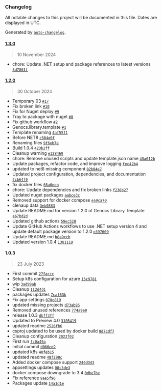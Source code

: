 ### Changelog

All notable changes to this project will be documented in this file. Dates are displayed in UTC.

Generated by [`auto-changelog`](https://github.com/CookPete/auto-changelog).

#### [1.3.0](https://github.com/Genocs/genocs-library-template/compare/1.2.0...1.3.0)

> 10 November 2024

- chore: Update .NET setup and package references to latest versions [`3d7861f`](https://github.com/Genocs/genocs-library-template/commit/3d7861fa7a1db78cc0b85a852f4f76bde5e16679)

#### [1.2.0](https://github.com/Genocs/genocs-library-template/compare/1.0.3...1.2.0)

> 30 October 2024

- Temporary 03 [`#17`](https://github.com/Genocs/genocs-library-template/pull/17)
- Fix broken link [`#10`](https://github.com/Genocs/genocs-library-template/pull/10)
- Fix for Nuget deploy [`#9`](https://github.com/Genocs/genocs-library-template/pull/9)
- Tray to package with nuget [`#8`](https://github.com/Genocs/genocs-library-template/pull/8)
- Fix github workflow [`#2`](https://github.com/Genocs/genocs-library-template/pull/2)
- Genocs.library.template [`#1`](https://github.com/Genocs/genocs-library-template/pull/1)
- Template renaming [`4af55f1`](https://github.com/Genocs/genocs-library-template/commit/4af55f11cc15f1f9719f01b6fd793c09a7fb8820)
- Before NET8 [`c504e0f`](https://github.com/Genocs/genocs-library-template/commit/c504e0f77b82b7c25679a151a0097f82329c6ddc)
- Renaming files [`9f6eb7e`](https://github.com/Genocs/genocs-library-template/commit/9f6eb7ed40b76cf0581c9f0281368410746e97c7)
- Build 1.0.4 [`423b2ff`](https://github.com/Genocs/genocs-library-template/commit/423b2ff1e5ebe4110bfc9e2c62a7386fc717d038)
- Cleanup warning [`e128469`](https://github.com/Genocs/genocs-library-template/commit/e12846936aa66cbde9692c02f92eb747b7846e37)
- chore: Remove unused scripts and update template.json name [`48a012b`](https://github.com/Genocs/genocs-library-template/commit/48a012ba06055cb60cb8b4449db8a42d6a2ad3a9)
- Update packages, refactor code, and improve logging [`fec42b4`](https://github.com/Genocs/genocs-library-template/commit/fec42b4c1297e8572bcc5f84725e0d7b9b6a93fa)
- updated to net8 missing component [`82b84e7`](https://github.com/Genocs/genocs-library-template/commit/82b84e74a100a105d1999b04d08573cd94fe55eb)
- Updated project configuration, dependencies, and documentation [`2cb64f0`](https://github.com/Genocs/genocs-library-template/commit/2cb64f057af8a4fd7f0a37643f3c889b37c0aeed)
- fix docker files [`66a6eeb`](https://github.com/Genocs/genocs-library-template/commit/66a6eebf331fe2e982bb4df020c9aeb7683df4d3)
- chore: Update dependencies and fix broken links [`f238b27`](https://github.com/Genocs/genocs-library-template/commit/f238b27f9bb3036af902b3a30942b5be948a8f86)
- Updated nuget packages [`aabce3c`](https://github.com/Genocs/genocs-library-template/commit/aabce3c7018f284ed813cf8b39db1537e39938be)
- Removed support for docker compose [`ea9ca70`](https://github.com/Genocs/genocs-library-template/commit/ea9ca70f863013cc0cbc247ee52000e3794440ab)
- clenaup data [`3eb0883`](https://github.com/Genocs/genocs-library-template/commit/3eb08831ba75b1f745498e49ba356d35b21e1ceb)
- Update README.md for version 1.2.0 of Genocs Library Template [`a67bd2d`](https://github.com/Genocs/genocs-library-template/commit/a67bd2d82fa3dd5ffa616137013a5c4fe3800b87)
- Updated github actions [`59ec528`](https://github.com/Genocs/genocs-library-template/commit/59ec528b1398b08d22b8d2d628dc991261149480)
- Update GitHub Actions workflows to use .NET setup version 4 and update default package version to 1.2.0 [`e397609`](https://github.com/Genocs/genocs-library-template/commit/e39760998d26e1ce87d6a8f2893d46daa9606671)
- Update README.md [`b8a9ccb`](https://github.com/Genocs/genocs-library-template/commit/b8a9ccb73dc8496b7fe1be8a91828bd899141c67)
- Updated version 1.0.4 [`1381119`](https://github.com/Genocs/genocs-library-template/commit/1381119aa9ba2daa15bcd285bfb27b812b0500dd)

#### 1.0.3

> 23 July 2023

- First commit [`27faccc`](https://github.com/Genocs/genocs-library-template/commit/27faccce4f0d32f1e019a6e9aaa5c8f5568d27db)
- Setup k8s configuration for azure [`15c9781`](https://github.com/Genocs/genocs-library-template/commit/15c97817d9dd481c87ff778b4fbb82444c91e7f6)
- wip [`3ad99ab`](https://github.com/Genocs/genocs-library-template/commit/3ad99abaaeeb68e9ceabb44721f63d93d41e9bb6)
- Cleanup [`112d4d1`](https://github.com/Genocs/genocs-library-template/commit/112d4d10f920d3b6692edf4ca0e4aa51677b4cc2)
- packages updates [`7caf63b`](https://github.com/Genocs/genocs-library-template/commit/7caf63b0f7f93fae558258f04053ecab866eec8a)
- Fix app settings [`078c819`](https://github.com/Genocs/genocs-library-template/commit/078c81978f5ce4ebdf18e815600e92d72b219cf7)
- updated missing projects [`d73ab95`](https://github.com/Genocs/genocs-library-template/commit/d73ab956f19a62bc0c9c6360a1e6c92956b13351)
- Removed unused references [`774a9e9`](https://github.com/Genocs/genocs-library-template/commit/774a9e9a3040cd5860bec87313c1c2678775cfa9)
- release 1.0.3 [`dbff3ff`](https://github.com/Genocs/genocs-library-template/commit/dbff3ff07458d8cac62070ab1e1d702cda207583)
- Updated to Preview 4.0 [`3105419`](https://github.com/Genocs/genocs-library-template/commit/31054194380937fcc403740554d1005a768da5fc)
- updated readme [`2526fb6`](https://github.com/Genocs/genocs-library-template/commit/2526fb6ced352cb3c57645d7f4f6a037940e06ed)
- csproj updated to be used by docker build [`8d7cdf7`](https://github.com/Genocs/genocs-library-template/commit/8d7cdf75ff06d93737a98f00c7a0253067487dc2)
- Cleanup configuration [`2023f02`](https://github.com/Genocs/genocs-library-template/commit/2023f0255d6db0fd79475daff1ab75c75a3ed96a)
- First run [`fc0a49a`](https://github.com/Genocs/genocs-library-template/commit/fc0a49a41878c71b8a6b796d0d7be8a421628446)
- Initial commit [`d066cd2`](https://github.com/Genocs/genocs-library-template/commit/d066cd2c50a0e201e92c68dfbeeb0aeca87a4e43)
- updated k8s [`40feb15`](https://github.com/Genocs/genocs-library-template/commit/40feb15c535470e2215b843370fcd81e847d7f66)
- updated readme [`48f290c`](https://github.com/Genocs/genocs-library-template/commit/48f290c597b8ebf0ef0bb16c4a548d5b0a28acc2)
- Added docker compose support [`246d343`](https://github.com/Genocs/genocs-library-template/commit/246d343c463c2cc9fb2b8e9dc471d88fefb6f63d)
- appsettings updates [`08c3de3`](https://github.com/Genocs/genocs-library-template/commit/08c3de35850d95d7fee51a4208cefcb6a10b294d)
- docker compose downgrade to 3.4 [`0dbe7be`](https://github.com/Genocs/genocs-library-template/commit/0dbe7be712726a93e67daebb8193e09a0890d104)
- Fix reference [`9ae5f96`](https://github.com/Genocs/genocs-library-template/commit/9ae5f96cf89e0d85b985d435110bc9b6f4f0074e)
- Packages update [`14a1d1e`](https://github.com/Genocs/genocs-library-template/commit/14a1d1ef07b7a6ca1c9532852f10dd2834777825)
